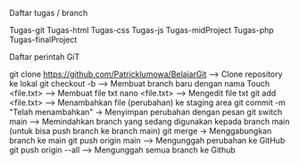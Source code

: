 Daftar tugas / branch

Tugas-git
Tugas-html
Tugas-css
Tugas-js
Tugas-midProject
Tugas-php
Tugas-finalProject

Daftar perintah GiT

git clone https://github.com/Patricklumowa/BelajarGit --> Clone repository ke lokal
git checkout -b --> Membuat branch baru dengan nama
Touch <file.txt> --> Membuat file txt
nano <file.txt> --> Mengedit file txt
git add <file.txt> --> Menambahkan file (perubahan) ke staging area
git commit -m "Telah menambahkan" → Menyimpan perubahan dengan pesan
git switch main --> Memindahkan branch yang sedang digunakan kepada branch main (untuk bisa push branch ke branch main)
git merge → Menggabungkan branch ke main
git push origin main --> Mengunggah perubahan ke GitHub
git push origin --all --> Mengunggah semua branch ke Github
